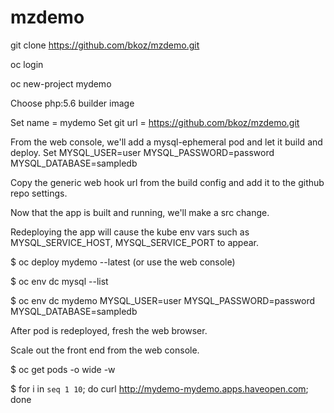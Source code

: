 # mzdemo

git clone https://github.com/bkoz/mzdemo.git

oc login

oc new-project mydemo

Choose php:5.6 builder image

Set name = mydemo
Set git url = https://github.com/bkoz/mzdemo.git

From the web console, we'll add a mysql-ephemeral pod and let it build and deploy. Set MYSQL_USER=user MYSQL_PASSWORD=password MYSQL_DATABASE=sampledb

Copy the generic web hook url from the build config and add it to the github repo settings.

Now that the app is built and running, we'll make a src change.

Redeploying the app will cause the kube env vars such as MYSQL_SERVICE_HOST, MYSQL_SERVICE_PORT to appear.

$ oc deploy mydemo --latest (or use the web console)

$ oc env dc mysql --list

$ oc env dc mydemo MYSQL_USER=user MYSQL_PASSWORD=password MYSQL_DATABASE=sampledb

After pod is redeployed, fresh the web browser.

Scale out the front end from the web console.

$ oc get pods -o wide -w

$ for i in `seq 1 10`; do curl http://mydemo-mydemo.apps.haveopen.com; done


